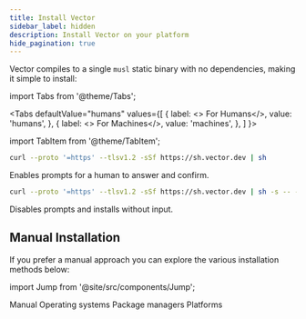 ```yaml
---
title: Install Vector
sidebar_label: hidden
description: Install Vector on your platform
hide_pagination: true
---
```


Vector compiles to a single `musl` static binary with no dependencies, making it
simple to install:

import Tabs from '@theme/Tabs';

<Tabs
  defaultValue="humans"
  values={[
    { label: <><i className="feather icon-user-check"></i> For Humans</>, value: 'humans', },
    { label: <><i className="feather icon-cpu"></i> For Machines</>, value: 'machines', },
  ]
}>

import TabItem from '@theme/TabItem';

<TabItem value="humans">

```bash
curl --proto '=https' --tlsv1.2 -sSf https://sh.vector.dev | sh
```

Enables prompts for a human to answer and confirm.

</TabItem>
<TabItem value="machines">

```bash
curl --proto '=https' --tlsv1.2 -sSf https://sh.vector.dev | sh -s -- -y
```

Disables prompts and installs without input.

</TabItem>
</Tabs>

## Manual Installation

If you prefer a manual approach you can explore the various installation
methods below:

import Jump from '@site/src/components/Jump';

<Jump to="/docs/setup/installation/manual">Manual</Jump>
<Jump to="/docs/setup/installation/operating-systems">Operating systems</Jump>
<Jump to="/docs/setup/installation/package-managers">Package managers</Jump>
<Jump to="/docs/setup/installation/platforms">Platforms</Jump>




